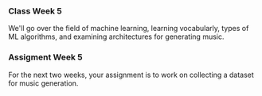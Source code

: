 ### Class Week 5

We'll go over the field of machine learning, learning vocabularly, types of ML algorithms, and examining architectures for generating music.

### Assigment Week 5

For the next two weeks, your assignment is to work on collecting a dataset for music generation.